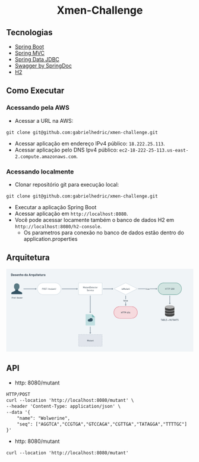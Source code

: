 <h1 align="center">
  Xmen-Challenge
</h1>

## Tecnologias

- [Spring Boot](https://spring.io/projects/spring-boot)
- [Spring MVC](https://docs.spring.io/spring-framework/reference/web/webmvc.html)
- [Spring Data JDBC](https://spring.io/projects/spring-data-jdbc)
- [Swagger by SpringDoc](https://springdoc.org/)
- [H2](https://www.h2database.com/html/main.html)

## Como Executar

### Acessando pela AWS
- Acessar a URL na AWS:
```
git clone git@github.com:gabrielhedric/xmen-challenge.git
```
- Acessar aplicação em endereço IPv4 público: `18.222.25.113`.
- Acessar aplicação pelo DNS Ipv4 público: `ec2-18-222-25-113.us-east-2.compute.amazonaws.com`.

### Acessando localmente

- Clonar repositório git para execução local:
```
git clone git@github.com:gabrielhedric/xmen-challenge.git
```
- Executar a aplicação Spring Boot
- Acessar aplicação em `http://localhost:8080`.
- Você pode acessar locamente também o banco de dados H2 em `http://localhost:8080/h2-console`.
  - Os parametros para conexão no banco de dados estão dentro do application.properties   

## Arquitetura

![Desenho de Arquitetura](.github/Arquitetura%20Xmen-Challenge.png)

## API

- http: 8080/mutant
```
HTTP/POST
curl --location 'http://localhost:8080/mutant' \
--header 'Content-Type: application/json' \
--data '{
    "name": "Wolwerine",
    "seq": ["AGGTCA","CCGTGA","GTCCAGA","CGTTGA","TATAGGA","TTTTGC"]
}'
```

- http: 8080/mutant
```
curl --location 'http://localhost:8080/mutant'
```

